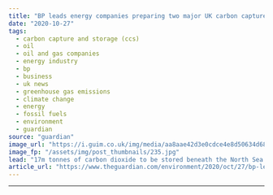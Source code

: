 ```yaml
---
title: "BP leads energy companies preparing two major UK carbon capture projects"
date: "2020-10-27"
tags: 
  - carbon capture and storage (ccs)
  - oil
  - oil and gas companies
  - energy industry
  - bp
  - business
  - uk news
  - greenhouse gas emissions
  - climate change
  - energy
  - fossil fuels
  - environment
  - guardian
source: "guardian"
image_url: "https://i.guim.co.uk/img/media/aa8aae42d3e0cdce4e8d50634d68fb40eee76f50/100_0_3300_1981/master/3300.jpg?width=460&quality=85&auto=format&fit=max&s=0f77e3b20fc12cbd3948584789168781"
image_fp: "/assets/img/post_thumbnails/235.jpg"
lead: "17m tonnes of carbon dioxide to be stored beneath the North Sea every yearAfter decades spent extracting fossil fuels from the UK’s North Sea, a consortium of oil companies is preparing to pump Britain’s greenhouse gas emissions back beneath the seab..."
article_url: "https://www.theguardian.com/environment/2020/oct/27/bp-leads-energy-companies-preparing-two-major-uk-carbon-capture-projects"
---
```


---
